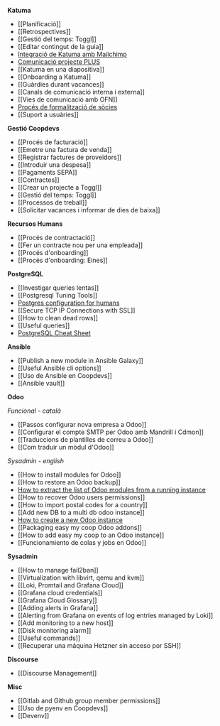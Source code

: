 **Katuma**
* [[Planificació]]
* [[Retrospectives]]
* [[Gestió del temps: Toggl]]
* [[Editar contingut de la guia]]
* [Integració de Katuma amb Mailchimp](https://github.com/coopdevs/handbook/wiki/Integraci%C3%B3-de-Katuma-amb-Mailchimp)
* [Comunicació projecte PLUS](https://github.com/coopdevs/handbook/wiki/Comunicaci%C3%B3-projecte-PLUS)
* [[Katuma en una diapositiva]]
* [[Onboarding a Katuma]]
* [[Guàrdies durant vacances]]
* [[Canals de comunicació interna i externa]]
* [[Vies de comunicació amb OFN]]
* [Procés de formalització de sòcies](https://github.com/coopdevs/handbook/wiki/Proc%C3%A9s-de-formalitzaci%C3%B3-de-noves-s%C3%B2cies-de-Katuma-SCCL)
* [[Suport a usuàries]]

**Gestió Coopdevs**
* [[Procés de facturació]]
* [[Emetre una factura de venda]]
* [[Registrar factures de proveïdors]]
* [[Introduir una despesa]]
* [[Pagaments SEPA]]
* [[Contractes]]
* [[Crear un projecte a Toggl]]
* [[Gestió del temps: Toggl]]
* [[Processos de treball]]
* [[Solicitar vacances i informar de dies de baixa]]

**Recursos Humans**
* [[Procés de contractació]]
* [[Fer un contracte nou per una empleada]]
* [[Procés d'onboarding]]
* [[Procés d'onboarding: Eines]]

**PostgreSQL**
* [[Investigar queries lentas]]
* [[Postgresql Tuning Tools]]
* [Postgres configuration for humans](https://postgresqlco.nf/en/doc/param/)
* [[Secure TCP IP Connections with SSL]]
* [[How to clean dead rows]]
* [[Useful queries]]
* [PostgreSQL Cheat Sheet](https://postgrescheatsheet.com/)

**Ansible**
* [[Publish a new module in Ansible Galaxy]]
* [[Useful Ansible cli options]]
* [[Uso de Ansible en Coopdevs]]
* [[Ansible vault]]

**Odoo**

*Funcional - català*
* [[Passos configurar nova empresa a Odoo]]
* [[Configurar el compte SMTP per Odoo amb Mandrill i Cdmon]]
* [[Traduccions de plantilles de correu a Odoo]]
* [[Com traduir un mòdul d'Odoo]]

*Sysadmin - english*
* [[How to install modules for Odoo]]
* [[How to restore an Odoo backup]]
* [How to extract the list of Odoo modules from a running instance](https://gitlab.com/coopdevs/odoo-provisioning/wikis/How-to-extract-the-list-of-Odoo-modules-from-a-running-instance)
* [[How to recover Odoo users permissions]]
* [[How to import postal codes for a country]]
* [[Add new DB to a multi db odoo instance]]
* [How to create a new Odoo instance](https://gitlab.com/coopdevs/odoo-provisioning/-/wikis/How%20to%20create%20a%20new%20Odoo%20instance)
* [[Packaging easy my coop Odoo addons]]
* [[How to add easy my coop to an Odoo instance]]
* [[Funcionamiento de colas y jobs en Odoo]]

**Sysadmin**
* [[How to manage fail2ban]]
* [[Virtualization with libvirt, qemu and kvm]]
* [[Loki, Promtail and Grafana Cloud]]
* [[Grafana cloud credentials]]
* [[Grafana Cloud Glossary]]
* [[Adding alerts in Grafana]]
* [[Alerting from Grafana on events of log entries managed by Loki]]
* [[Add monitoring to a new host]]
* [[Disk monitoring alarm]]
* [[Useful commands]]
* [[Recuperar una máquina Hetzner sin acceso por SSH]]

**Discourse**
* [[Discourse Management]]

**Misc**
* [[Gitlab and Github group member permissions]]
* [[Uso de pyenv en Coopdevs]]
* [[Devenv]]
